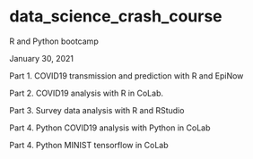 # data_science_crash_course
R and Python bootcamp 

January 30, 2021

Part 1. COVID19 transmission and prediction with R and EpiNow

Part 2. COVID19 analysis with R in CoLab. 

Part 3. Survey data analysis with R and RStudio

Part 4. Python COVID19 analysis with Python in CoLab

Part 4. Python MINIST tensorflow in CoLab


